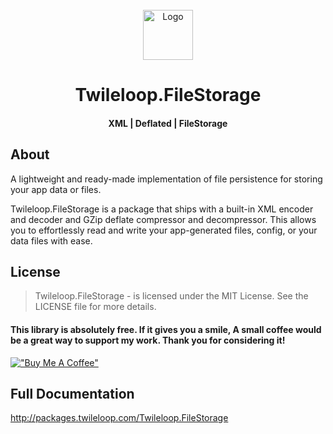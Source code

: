 ﻿<!-- PROJECT LOGO -->
<br />
<div align="center">
  <a href="https://github.com/sangeethnandakumar/Twileloop.FileStorage">
    <img src="https://iili.io/HtlRCjn.png" alt="Logo" width="80" height="80">
  </a>

  <h1 align="center"> Twileloop.FileStorage</h1>
  <h4 align="center"> XML | Deflated | FileStorage </h4>
</div>

## About
A lightweight and ready-made implementation of file persistence for storing your app data or files. 

Twileloop.FileStorage is a package that ships with a built-in XML encoder and decoder and GZip deflate compressor and decompressor. This allows you to effortlessly read and write your app-generated files, config, or your data files with ease.

## License
> Twileloop.FileStorage - is licensed under the MIT License. See the LICENSE file for more details.

#### This library is absolutely free. If it gives you a smile, A small coffee would be a great way to support my work. Thank you for considering it!
[!["Buy Me A Coffee"](https://www.buymeacoffee.com/assets/img/custom_images/orange_img.png)](https://www.buymeacoffee.com/sangeethnanda)

## Full Documentation

http://packages.twileloop.com/Twileloop.FileStorage
